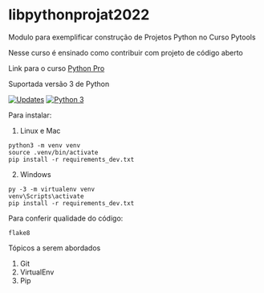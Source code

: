 # libpythonprojat2022
Modulo para exemplificar construção de Projetos Python no Curso Pytools

Nesse curso é ensinado como contribuir com projeto de código aberto

Link para o curso [Python Pro](https://plataforma.dev.pro.br/)

Suportada versão 3 de Python

[![Updates](https://pyup.io/repos/github/brjatoba92/libpythonprojat2022/shield.svg)](https://pyup.io/repos/github/brjatoba92/libpythonprojat2022/)
[![Python 3](https://pyup.io/repos/github/brjatoba92/libpythonprojat2022/python-3-shield.svg)](https://pyup.io/repos/github/brjatoba92/libpythonprojat2022/)

Para instalar:
1. Linux e Mac
```console
python3 -m venv venv
source .venv/bin/activate
pip install -r requirements_dev.txt
```
2. Windows
```console
py -3 -m virtualenv venv
venv\Scripts\activate
pip install -r requirements_dev.txt
```

Para conferir qualidade do código:
```console
flake8
```

Tópicos a serem abordados
1. Git
2. VirtualEnv
3. Pip